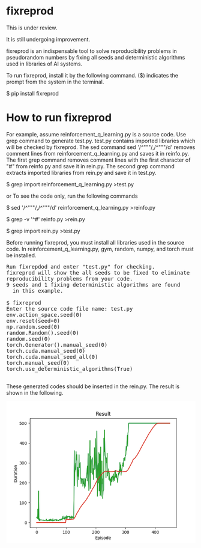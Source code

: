 # fixreprod
This is under review.

It is still undergoing improvement.

fixreprod is an indispensable tool to solve reproducibility problems in pseudorandom numbers by fixing all seeds and deterministic algorithms used in libraries of AI systems.

To run fixreprod, install it by the following command. ($) indicates the prompt from the system in the terminal.

$ pip install fixreprod

# How to run fixreprod

For example, assume reinforcement_q_learning.py is a source code. Use grep command to generate test.py.
test.py contains imported libraries which will be checked by fixreprod. The sed command sed '/^"""/,/^"""/d' removes comment lines from reinforcement_q_learning.py and saves it in reinfo.py. The first grep command removes comment lines with the first character of "#" from reinfo.py and save it in rein.py. The second grep command extracts imported libraries from rein.py and save it in test.py.

$ grep import reinforcement_q_learning.py >test.py

or To see the code only, run the following commands

$ sed '/^"""/,/^"""/d' reinforcement_q_learning.py >reinfo.py

$ grep -v '^#' reinfo.py >rein.py

$ grep import rein.py >test.py

Before running fixreprod, you must install all libraries used in the source code.
In reinforcement_q_learning.py, gym, random, numpy, and torch must be installed.

<pre>
Run fixrepdod and enter "test.py" for checking.
fixreprod will show the all seeds to be fixed to eliminate 
reproducibility problems from your code. 
9 seeds and 1 fixing deterministic algorithms are found 
  in this example.
  
$ fixreprod
Enter the source code file name: test.py
env.action_space.seed(0)
env.reset(seed=0)
np.random.seed(0)
random.Random().seed(0)
random.seed(0)
torch.Generator().manual_seed(0)        
torch.cuda.manual_seed(0)
torch.cuda.manual_seed_all(0)
torch.manual_seed(0)
torch.use_deterministic_algorithms(True)

</pre>
These generated codes should be inserted in the rein.py. The result is shown in the following.

<img src='https://github.com/ytakefuji/fixreprod/raw/main/result.png' width=540 hight=480>
